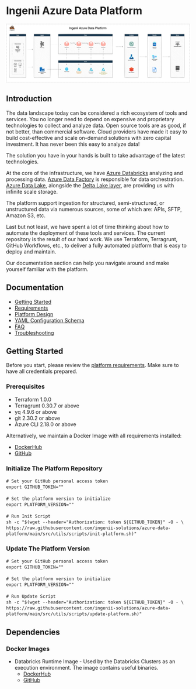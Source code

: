 # Ingenii Azure Data Platform

![Ingenii Azure Data Platform](./docs/assets/adp-design-overall.png)

## Introduction

The data landscape today can be considered a rich ecosystem of tools and services. You no longer need to depend on expensive and proprietary technologies to collect and analyze data. Open source tools are as good, if not better, than commercial software. Cloud providers have made it easy to build cost-effective and scale on-demand solutions with zero capital investment. It has never been this easy to analyze data!

The solution you have in your hands is built to take advantage of the latest technologies.

At the core of the infrastructure, we have [Azure Databricks](https://docs.microsoft.com/en-us/azure/databricks/scenarios/what-is-azure-databricks) analyzing and processing data.
[Azure Data Factory](https://azure.microsoft.com/en-us/services/data-factory/) is responsible for data orchestration. [Azure Data Lake](https://azure.microsoft.com/en-us/solutions/data-lake/), alongside the [Delta Lake layer](https://delta.io), are providing us with infinite scale storage.

The platform support ingestion for structured, semi-structured, or unstructured data via numerous sources, some of which are: APIs, SFTP, Amazon S3, etc.

Last but not least, we have spent a lot of time thinking about how to automate the deployment of these tools and services. The current repository is the result of our hard work. We use Terraform, Terragrunt, GitHub Workflows, etc., to deliver a fully automated platform that is easy to deploy and maintain.

Our documentation section can help you navigate around and make yourself familiar with the platform.

## Documentation

- [Getting Started](#getting-started)
- [Requirements](./docs/platform_requirements.md)
- [Platform Design](./docs/platform_design.md)
- [YAML Configuration Schema](./docs/yaml_config_schema.md)
- [FAQ](./docs/faq.md)
- [Troubleshooting](./docs/troubleshooting.md)

## Getting Started

Before you start, please review the [platform requirements](./docs/platform_requirements.md). Make sure to have all credentials prepared.

### Prerequisites

- Terraform 1.0.0
- Terragrunt 0.30.7 or above
- yq 4.9.6 or above
- git 2.30.2 or above
- Azure CLI 2.18.0 or above

Alternatively, we maintain a Docker Image with all requirements installed:

- [DockerHub](https://hub.docker.com/r/ingeniisolutions/terraform-runtime)
- [GitHub](https://github.com/ingenii-solutions/terraform-runtime)

### Initialize The Platform Repository

```shell
# Set your GitHub personal access token
export GITHUB_TOKEN=""

# Set the platform version to initialize
export PLATFORM_VERSION=""

# Run Init Script
sh -c "$(wget --header="Authorization: token ${GITHUB_TOKEN}" -O - \
https://raw.githubusercontent.com/ingenii-solutions/azure-data-platform/main/src/utils/scripts/init-platform.sh)"
```

### Update The Platform Version

```shell
# Set your GitHub personal access token
export GITHUB_TOKEN=""

# Set the platform version to initialize
export PLATFORM_VERSION=""

# Run Update Script
sh -c "$(wget --header="Authorization: token ${GITHUB_TOKEN}" -O - \
https://raw.githubusercontent.com/ingenii-solutions/azure-data-platform/main/src/utils/scripts/update-platform.sh)"
```

## Dependencies

### Docker Images

- Databricks Runtime Image - Used by the Databricks Clusters as an execution environment. The image contains useful binaries.
  - [DockerHub](https://hub.docker.com/r/ingeniisolutions/data-platform-databricks-runtime)
  - [GitHub](https://github.com/ingenii-solutions/data-platform-databricks-runtime)
